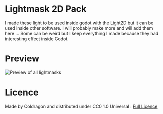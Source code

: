 # Lightmask 2D Pack

I made these light to be used inside godot with the Light2D but it can be used inside other software.
I will probably make more and will add them here ...
Some can be weird but I keep everything I made because they had interesting effect inside Godot.

# Preview
![Preview of all lightmasks](preview.png)

# Licence
Made by Coldragon and distributed under CC0 1.0 Universal : [Full Licence](LICENSE.md)
